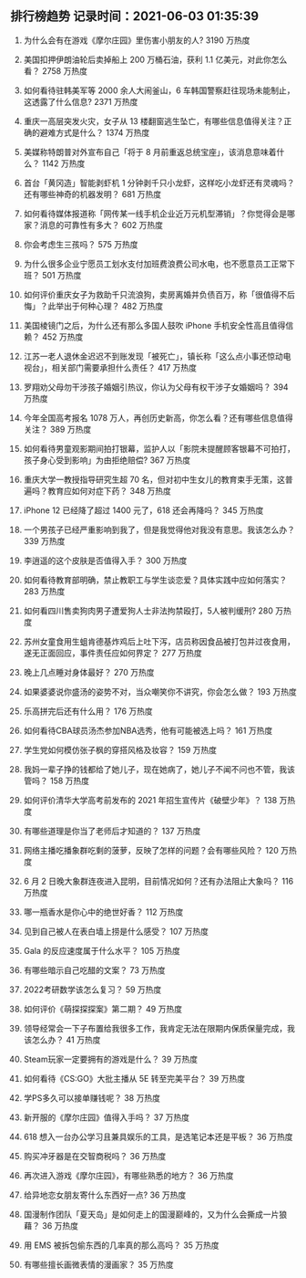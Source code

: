 
## 排行榜趋势 记录时间：2021-06-03 01:35:39
  
  1. 为什么会有在游戏《摩尔庄园》里伤害小朋友的人? 3190 万热度
    
  2. 美国扣押伊朗油轮后卖掉船上 200 万桶石油，获利 1.1 亿美元，对此你怎么看？ 2758 万热度
    
  3. 如何看待驻韩美军等 2000 余人大闹釜山，6 车韩国警察赶往现场未能制止，这透露了什么信息? 2371 万热度
    
  4. 重庆一高层突发火灾，女子从 13 楼翻窗逃生坠亡，有哪些信息值得关注？正确的避难方式是什么？ 1374 万热度
    
  5. 美媒称特朗普对外宣布自己「将于 8 月前重返总统宝座」，该消息意味着什么？ 1142 万热度
    
  6. 首台「黄冈造」智能剥虾机 1 分钟剥千只小龙虾，这样吃小龙虾还有灵魂吗？还有哪些神奇的机器发明？ 681 万热度
    
  7. 如何看待媒体报道称「网传某一线手机企业近万元机型滞销」？你觉得会是哪家？消息的可靠性有多大？ 602 万热度
    
  8. 你会考虑生三孩吗？ 575 万热度
    
  9. 为什么很多企业宁愿员工划水支付加班费浪费公司水电，也不愿意员工正常下班？ 501 万热度
    
  10. 如何评价重庆女子为救助千只流浪狗，卖房离婚并负债百万，称「很值得不后悔」？此举出于何种心理？ 482 万热度
    
  11. 美国棱镜门之后，为什么还有那么多国人鼓吹 iPhone 手机安全性高且值得信赖？ 452 万热度
    
  12. 江苏一老人退休金迟迟不到账发现「被死亡」，镇长称「这么点小事还惊动电视台」，相关部门需要承担什么责任？ 417 万热度
    
  13. 罗翔劝父母勿干涉孩子婚姻引热议，你认为父母有权干涉子女婚姻吗？ 394 万热度
    
  14. 今年全国高考报名 1078 万人，再创历史新高，你怎么看？还有哪些信息值得关注？ 389 万热度
    
  15. 如何看待男童观影期间拍打银幕，监护人以「影院未提醒顾客银幕不可拍打，孩子身心受到影响」为由拒绝赔偿? 367 万热度
    
  16. 重庆大学一教授指导研究生超 70 名，但对初中生女儿的教育束手无策，这普遍吗？教育应如何对症下药？ 348 万热度
    
  17. iPhone 12 已经降了超过 1400 元了，618 还会再降吗？ 345 万热度
    
  18. 一个男孩子已经严重影响到我了，但是我觉得他对我没有意思。我该怎么办？ 339 万热度
    
  19. 李逍遥的这个皮肤是否值得入手？ 300 万热度
    
  20. 如何看待教育部明确，禁止教职工与学生谈恋爱？具体实践中应如何落实？ 283 万热度
    
  21. 如何看四川售卖狗肉男子遭爱狗人士非法拘禁殴打，5人被判缓刑? 280 万热度
    
  22. 苏州女童食用生蛆肯德基炸鸡后上吐下泻，店员称因食品被打包并过夜食用，遂无正面回应，事件责任应如何界定？ 277 万热度
    
  23. 晚上几点睡对身体最好？ 270 万热度
    
  24. 如果婆婆说你盛汤的姿势不对，当众嘲笑你不讲究，你会怎么做？ 193 万热度
    
  25. 乐高拼完后还有什么用？ 176 万热度
    
  26. 如何看待CBA球员汤杰参加NBA选秀，他有可能被选上吗？ 161 万热度
    
  27. 学生党如何模仿张子枫的穿搭风格及妆容？ 159 万热度
    
  28. 我妈一辈子挣的钱都给了她儿子，现在她病了，她儿子不闻不问也不管，我该管吗？ 158 万热度
    
  29. 如何评价清华大学高考前发布的 2021 年招生宣传片《破壁少年》？ 138 万热度
    
  30. 有哪些道理是你当了老师后才知道的？ 137 万热度
    
  31. 网络主播吃播象群吃剩的菠萝，反映了怎样的问题？会有哪些风险？ 120 万热度
    
  32. 6 月 2 日晚大象群连夜进入昆明，目前情况如何？还有办法阻止大象吗？ 116 万热度
    
  33. 哪一瓶香水是你心中的绝世好香？ 112 万热度
    
  34. 见到自己被人在表白墙上捞是什么感受？ 107 万热度
    
  35. Gala 的反应速度属于什么水平？ 105 万热度
    
  36. 有哪些暗示自己吃醋的文案？ 73 万热度
    
  37. 2022考研数学该怎么复习？ 59 万热度
    
  38. 如何评价《萌探探探案》第二期？ 49 万热度
    
  39. 领导经常会一下子布置给我很多工作，我肯定无法在限期内保质保量完成，我该怎么办？ 41 万热度
    
  40. Steam玩家一定要拥有的游戏是什么？ 39 万热度
    
  41. 如何看待《CS:GO》大批主播从 5E 转至完美平台？ 39 万热度
    
  42. 学PS多久可以接单赚钱呢？ 38 万热度
    
  43. 新开服的《摩尔庄园》值得入手吗？ 37 万热度
    
  44. 618 想入一台办公学习且兼具娱乐的工具，是选笔记本还是平板？ 36 万热度
    
  45. 购买冲牙器是在交智商税吗？ 36 万热度
    
  46. 再次进入游戏《摩尔庄园》，有哪些熟悉的地方？ 36 万热度
    
  47. 给异地恋女朋友寄什么东西好一点? 36 万热度
    
  48. 国漫制作团队「夏天岛」是如何走上的国漫巅峰的，又为什么会撕成一片狼藉？ 36 万热度
    
  49. 用 EMS 被拆包偷东西的几率真的那么高吗？ 35 万热度
    
  50. 有哪些擅长画微表情的漫画家？ 35 万热度
    
